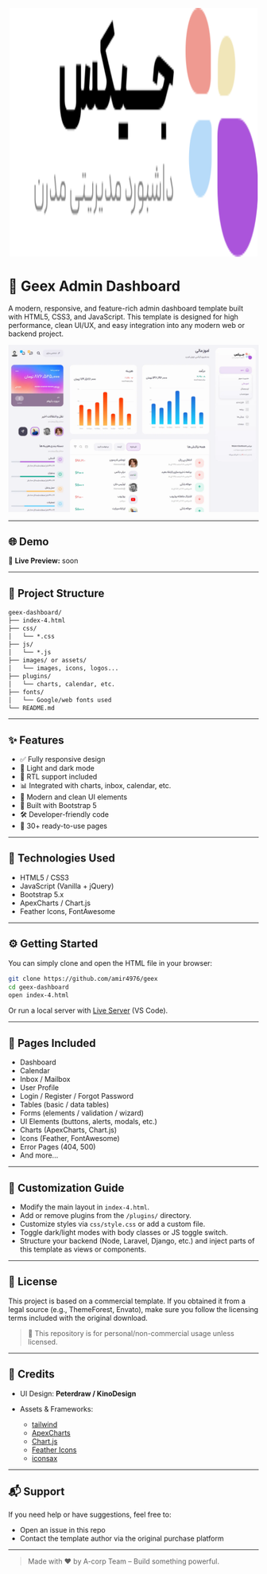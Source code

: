  <p align="center">
<img width="500" height="500"  alt="image" src="https://github.com/amir4976/geex/blob/master/public/assets/logo-dark.svg" />

</p>


# 🚀 Geex Admin Dashboard

A modern, responsive, and feature-rich admin dashboard template built with HTML5, CSS3, and JavaScript. This template is designed for high performance, clean UI/UX, and easy integration into any modern web or backend project.

![Geex Dashboard Preview](https://github.com/amir4976/geex/blob/master/public/assets/02.webp)

---

## 🌐 Demo

🔗 **Live Preview:** soon

---

## 📁 Project Structure

```
geex-dashboard/
├── index-4.html
├── css/
│   └── *.css
├── js/
│   └── *.js
├── images/ or assets/
│   └── images, icons, logos...
├── plugins/
│   └── charts, calendar, etc.
├── fonts/
│   └── Google/web fonts used
└── README.md
```

---

## ✨ Features

* ✅ Fully responsive design
* 🌙 Light and dark mode
* 🔄 RTL support included
* 📊 Integrated with charts, inbox, calendar, etc.
* 🎨 Modern and clean UI elements
* 🧱 Built with Bootstrap 5
* 🛠 Developer-friendly code
* 📁 30+ ready-to-use pages

---

## 🧰 Technologies Used

* HTML5 / CSS3
* JavaScript (Vanilla + jQuery)
* Bootstrap 5.x
* ApexCharts / Chart.js
* Feather Icons, FontAwesome

---

## ⚙️ Getting Started

You can simply clone and open the HTML file in your browser:

```bash
git clone https://github.com/amir4976/geex
cd geex-dashboard
open index-4.html
```

Or run a local server with [Live Server](https://marketplace.visualstudio.com/items?itemName=ritwickdey.LiveServer) (VS Code).

---

## 🧹 Pages Included

* Dashboard
* Calendar
* Inbox / Mailbox
* User Profile
* Login / Register / Forgot Password
* Tables (basic / data tables)
* Forms (elements / validation / wizard)
* UI Elements (buttons, alerts, modals, etc.)
* Charts (ApexCharts, Chart.js)
* Icons (Feather, FontAwesome)
* Error Pages (404, 500)
* And more...

---

## 🧐 Customization Guide

* Modify the main layout in `index-4.html`.
* Add or remove plugins from the `/plugins/` directory.
* Customize styles via `css/style.css` or add a custom file.
* Toggle dark/light modes with body classes or JS toggle switch.
* Structure your backend (Node, Laravel, Django, etc.) and inject parts of this template as views or components.

---

## 📜 License

This project is based on a commercial template. If you obtained it from a legal source (e.g., ThemeForest, Envato), make sure you follow the licensing terms included with the original download.

> 🔐 This repository is for personal/non-commercial usage unless licensed.

---

## 🙌 Credits

* UI Design: **Peterdraw / KinoDesign**
* Assets & Frameworks:

  * [tailwind](https://tailwind.com)
  * [ApexCharts](https://apexcharts.com)
  * [Chart.js](https://www.chartjs.org)
  * [Feather Icons](https://feathericons.com)
  * [iconsax](https://iconsax-react.pages.dev/)

---

## 📬 Support

If you need help or have suggestions, feel free to:

* Open an issue in this repo
* Contact the template author via the original purchase platform

---

> Made with ❤️ by A-corp Team – Build something powerful.
